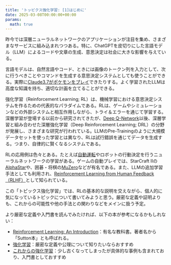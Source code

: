 ```yaml
---
title: 'トッピクス強化学習: [1]はじめに'
date: 2025-03-08T00:00:00+00:00
params:
  math: true
---
```


昨今では深層ニューラルネットワークのアプリケーションが注目を集め、さまざまなサービスに組み込まれつつある。特に、ChatGPTを皮切りにした言語モデル（LLM）によるコードや文章の生成、意思決定は社会に大きな影響を与えている。

言語モデルは、自然言語やコード、ときには画像のトークン列を入力として、次に行うべきことやコマンドを生成する意思決定システムとしても使うことができる。実際に[Claude3.7がポケモンをプレイ](https://www.twitch.tv/claudeplayspokemon)できたりする。よく学習されたLLMは高度な知識を持ち、適切な計画を立てることができる。

強化学習（Reinforcement Learning; RL）は、機械学習における意思決定システムを作るための代表的なパラダイムである。RLは、ゲームやシミュレーションなどの外部システムと相互作用しながら、トライ＆エラーを通じて学習する。深層学習が登場する以前から研究されてきたが、[Deep Q-Network](https://arxiv.org/abs/1312.5602)以後、深層学習と組み合わせた深層強化学習（Deep Reinforcement Learning; DRL）の分野が発展し、さまざまな研究が行われている。LLMのPre-Trainingのように大規模データセットを使った学習とは異なり、RLは試行錯誤を通じてデータを生成する。つまり、自律的に賢くなるシステムである。

RLの応用例は色々とある。たとえば[自動運転](https://arxiv.org/abs/2311.01043)やロボットの行動決定を行うニューラルネットワークの学習がある。ゲームの自動プレイでは、StarCraft IIの[AlphaStar](https://www.nature.com/articles/s41586-019-1724-z)や、囲碁・将棋の[MuZero](https://arxiv.org/abs/1911.08265)などが有名である。また、LLMの追加学習手法としても利用され、[Reinforcement Learning from Human Feedback（RLHF）](https://arxiv.org/abs/1706.03741)として知られている。

この「トピックス強化学習」では、RLの基本的な説明を交えながら、個人的に気になっているトピックについて書いてみようと思う。厳密な定義や証明よりも、これからの可能性や他の手法との関わりなどをメインに扱う予定。

より厳密な定義や入門書を読んでみたければ、以下の本が参考になるかもしれない：

- [Reinforcement Learning: An Introduction](https://mitpress.mit.edu/9780262039246/reinforcement-learning/)：有名な教科書。著者名から「Sutton本」とも呼ばれる。
- [強化学習](https://www.kspub.co.jp/book/detail/5155912.html)：厳密な定義や公理について知りたいならおすすめ
- [これからの強化学習](https://www.morikita.co.jp/books/mid/088031)：少し古くなってしまったが具体的な事例も含まれており、入門書としておすすめ